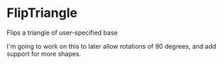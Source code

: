 # FlipTriangle
Flips a triangle of user-specified base

I'm going to work on this to later allow rotations of 90 degrees,
and add support for more shapes.


